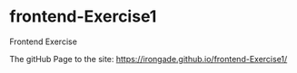 # frontend-Exercise1
Frontend Exercise

The gitHub Page to the site: https://irongade.github.io/frontend-Exercise1/
